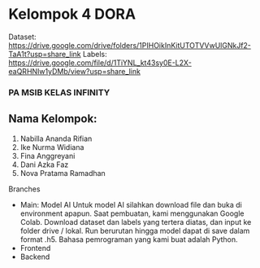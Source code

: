 # Kelompok 4 DORA

Dataset: https://drive.google.com/drive/folders/1PIHOikInKitUTOTVVwUlGNkJf2-TaA1t?usp=share_link
Labels: https://drive.google.com/file/d/1TiYNL_kt43sy0E-L2X-eaQRHNIw1yDMb/view?usp=share_link
### PA MSIB KELAS INFINITY
## Nama Kelompok:
1. Nabilla Ananda Rifian
2. Ike Nurma Widiana
3. Fina Anggreyani
4. Dani Azka Faz
5. Nova Pratama Ramadhan

Branches
- Main: Model AI
  Untuk model AI silahkan download file dan buka di environment apapun. Saat pembuatan, kami menggunakan Google Colab. Download dataset dan labels yang tertera diatas, dan input ke folder drive / lokal. Run berurutan hingga model dapat di save dalam format .h5. Bahasa pemrograman yang kami buat adalah Python.
- Frontend
- Backend
